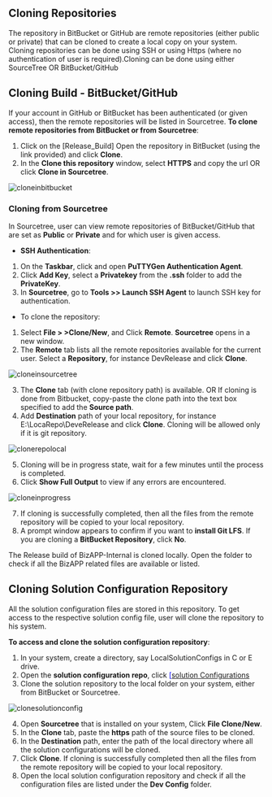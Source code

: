 ## Cloning Repositories
The repository in BitBucket or GitHub are remote repositories (either public or private) that can be cloned to create a local copy on your system. 
Cloning repositories can be done using SSH or using Https (where no authentication of user is required).Cloning can be done using either SourceTree OR BitBucket/GitHub

## Cloning Build - BitBucket/GitHub
If your account in GitHub or BitBucket has been authenticated (or given access), then the remote repositories will be listed in Sourcetree. 
__To clone remote repositories from BitBucket or from Sourcetree__:
1.	Click on the [Release_Build] Open the repository in BitBucket (using the link provided) and click **Clone**. 
2.	In the **Clone this repository** window, select **HTTPS** and copy the url OR click **Clone in Sourcetree**. 
 
 ![cloneinbitbucket](/images/clonerepo/clonebitbucket.png)

### Cloning from Sourcetree
In Sourcetree, user can view remote repositories of BitBucket/GitHub that are set as **Public** or **Private** and for which user is given access. 


+ **SSH Authentication**:
1. On the **Taskbar**, click and open **PuTTYGen Authentication Agent**.
2. Click **Add Key**, select a **Privatekey** from the **.ssh** folder to add the **PrivateKey**. 
3. In **Sourcetree**, go to **Tools >> Launch SSH Agent** to launch SSH key for authentication.

+ To clone the repository:
1. Select **File > >Clone/New**, and Click **Remote**. **Sourcetree** opens in a new window. 
2. The **Remote** tab lists all the remote repositories available for the current user. Select a **Repository**, for instance DevRelease and click **Clone**. 

![cloneinsourcetree](/images/clonerepo/clonesourcetree.png)
 
3.  The **Clone** tab (with clone repository path) is available. OR If cloning is done from Bitbucket, copy-paste the clone path into the text box specified to add the **Source path**. 
4.	Add **Destination** path of your local repository, for instance E:\LocaRepo\DeveRelease and click **Clone**. Cloning will be allowed only if it is git repository.

![clonerepolocal](/images/clonerepo/clonerepolocally.png)

5.	Cloning will be in progress state, wait for a few minutes until the process is completed. 
6.	Click **Show Full Output** to view if any errors are encountered. 
  
![cloneinprogress](/images/clonerepo/cloneinprogress.png)

7. If cloning is successfully completed, then all the files from the remote repository will be copied to your local repository. 
8. A prompt window appears to confirm if you want to **install Git LFS**. If you are cloning a **BitBucket Repository**, click **No**.

The Release build of BizAPP-Internal is cloned locally. Open the folder to check if all the BizAPP related files are available or listed. 

## Cloning Solution Configuration Repository

All the solution configuration files are stored in this repository. To get access to the respective solution config file, user will clone the repository to his system. 

__To access and clone the solution configuration repository__:

1. In your system, create a directory, say LocalSolutionConfigs in C or E drive.
2. Open the **solution configuration repo**, click <span style="color:blue">[[solution Configurations](https://bitbucket.org/apppoint/solutionconfigs/src/master/)</span> 
3. Clone the solution repository to the local folder on your system, either from BitBucket or Sourcetree. 
 
 ![clonesolutionconfig](/images/clonerepo/clonesolutionconfigs.png)

4. Open **Sourcetree** that is installed on your system, Click **File Clone/New**.
5. In the **Clone** tab, paste the **https** path of the source files to be cloned. 
6. In the **Destination** path, enter the path of the local directory where all the solution configurations will be cloned.
7. Click **Clone**. If cloning is successfully completed then all the files from the remote repository will be copied to your local repository. 
8. Open the local solution configuration repository and check if all the configuration files are listed under the **Dev Config** folder.